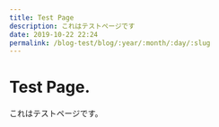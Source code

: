 ```yaml
---
title: Test Page
description: これはテストページです
date: 2019-10-22 22:24
permalink: /blog-test/blog/:year/:month/:day/:slug
---
```


# Test Page.

これはテストページです。